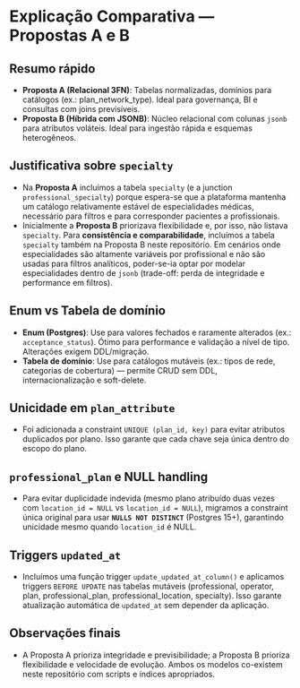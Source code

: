 # Explicação Comparativa — Propostas A e B

## Resumo rápido
- **Proposta A (Relacional 3FN)**: Tabelas normalizadas, domínios para catálogos (ex.: plan_network_type). Ideal para governança, BI e consultas com joins previsíveis.
- **Proposta B (Híbrida com JSONB)**: Núcleo relacional com colunas `jsonb` para atributos voláteis. Ideal para ingestão rápida e esquemas heterogêneos.

## Justificativa sobre `specialty`
- Na **Proposta A** incluímos a tabela `specialty` (e a junction `professional_specialty`) porque espera-se que a plataforma mantenha um catálogo relativamente estável de especialidades médicas, necessário para filtros e para corresponder pacientes a profissionais.
- Inicialmente a **Proposta B** priorizava flexibilidade e, por isso, não listava `specialty`. Para **consistência e comparabilidade**, incluímos a tabela `specialty` também na Proposta B neste repositório. Em cenários onde especialidades são altamente variáveis por profissional e não são usadas para filtros analíticos, poder-se-ia optar por modelar especialidades dentro de `jsonb` (trade-off: perda de integridade e performance em filtros).

## Enum vs Tabela de domínio
- **Enum (Postgres)**: Use para valores fechados e raramente alterados (ex.: `acceptance_status`). Ótimo para performance e validação a nível de tipo. Alterações exigem DDL/migração.
- **Tabela de domínio**: Use para catálogos mutáveis (ex.: tipos de rede, categorias de cobertura) — permite CRUD sem DDL, internacionalização e soft-delete.

## Unicidade em `plan_attribute`
- Foi adicionada a constraint `UNIQUE (plan_id, key)` para evitar atributos duplicados por plano. Isso garante que cada chave seja única dentro do escopo do plano.

## `professional_plan` e NULL handling
- Para evitar duplicidade indevida (mesmo plano atribuído duas vezes com `location_id = NULL` vs `location_id = NULL`), migramos a constraint única original para usar **`NULLS NOT DISTINCT`** (Postgres 15+), garantindo unicidade mesmo quando `location_id` é NULL.

## Triggers `updated_at`
- Incluímos uma função trigger `update_updated_at_column()` e aplicamos triggers `BEFORE UPDATE` nas tabelas mutáveis (professional, operator, plan, professional_plan, professional_location, specialty). Isso garante atualização automática de `updated_at` sem depender da aplicação.

## Observações finais
- A Proposta A prioriza integridade e previsibilidade; a Proposta B prioriza flexibilidade e velocidade de evolução. Ambos os modelos co-existem neste repositório com scripts e índices apropriados.

